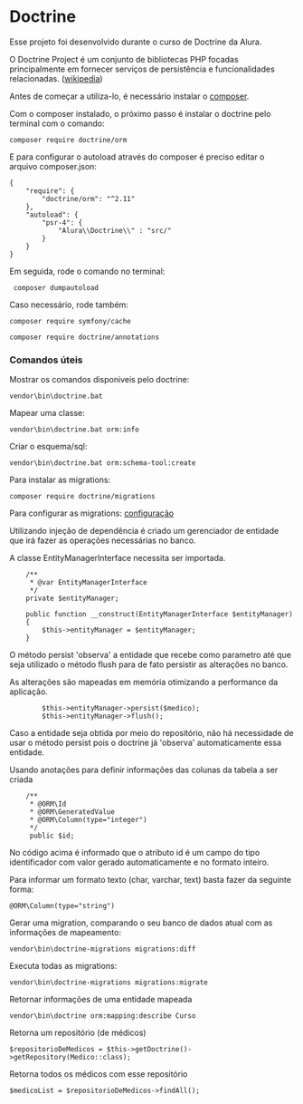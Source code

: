 # Doctrine

Esse projeto foi desenvolvido durante o curso de Doctrine da Alura. 

O Doctrine Project é um conjunto de bibliotecas PHP focadas principalmente em fornecer serviços de persistência e funcionalidades relacionadas. ([wikipedia](https://en.wikipedia.org/wiki/Doctrine_(PHP)))

Antes de começar a utiliza-lo, é necessário instalar o [composer](https://getcomposer.org/download/).

Com o composer instalado, o próximo passo é instalar o doctrine pelo terminal com o comando:

```
composer require doctrine/orm
```
E para configurar o autoload através do composer é preciso editar o arquivo composer.json:
```
{
    "require": {
        "doctrine/orm": "^2.11"
    },
    "autoload": {
        "psr-4": {
            "Alura\\Doctrine\\" : "src/"
        }
    }
}
```

Em seguida, rode o comando no terminal:
```
 composer dumpautoload
 ```
 
 Caso necessário, rode também:
 ```
 composer require symfony/cache
```
 ```
 composer require doctrine/annotations
 ```
 ### Comandos úteis
 
 Mostrar os comandos disponiveis pelo doctrine:
  ```
 vendor\bin\doctrine.bat
 ```
 Mapear uma classe:
  ```
 vendor\bin\doctrine.bat orm:info
 ```
 Criar o esquema/sql:
  ```
 vendor\bin\doctrine.bat orm:schema-tool:create
 ```

Para instalar as migrations:

```
composer require doctrine/migrations
```

Para configurar as migrations: [configuração](https://www.doctrine-project.org/projects/doctrine-migrations/en/3.3/reference/configuration.html#configuration)

Utilizando injeção de dependência é criado um gerenciador de entidade que irá fazer as operações necessárias no banco.

A classe EntityManagerInterface necessita ser importada.
```
    /**
     * @var EntityManagerInterface
     */
    private $entityManager;

    public function __construct(EntityManagerInterface $entityManager)
    {
        $this->entityManager = $entityManager;
    }
```

O método persist 'observa' a entidade que recebe como parametro até que seja utilizado o método flush para de fato persistir as alterações no banco. 

As alterações são mapeadas em memória otimizando a performance da aplicação.

```
        $this->entityManager->persist($medico);
        $this->entityManager->flush();
```

Caso a entidade seja obtida por meio do repositório, não há necessidade de usar o método persist pois o doctrine já 'observa' automaticamente essa entidade. 

Usando anotações para definir informações das colunas da tabela a ser criada
```
    /**
     * @ORM\Id
     * @ORM\GeneratedValue
     * @ORM\Column(type="integer")
     */
     public $id;
```
No código acima é informado que o atributo id é um campo do tipo identificador com valor gerado automaticamente e no formato inteiro.

Para informar um formato texto (char, varchar, text) basta fazer da seguinte forma:
```
@ORM\Column(type="string")
```

Gerar uma migration, comparando o seu banco de dados atual com as informações de mapeamento:

```
vendor\bin\doctrine-migrations migrations:diff
```

Executa todas as migrations:
```
vendor\bin\doctrine-migrations migrations:migrate
```

Retornar informações de uma entidade mapeada
```
vendor\bin\doctrine orm:mapping:describe Curso
```

Retorna um repositório (de médicos)
```
$repositorioDeMedicos = $this->getDoctrine()->getRepository(Medico::class);
```

Retorna todos os médicos com esse repositório
```
$medicoList = $repositorioDeMedicos->findAll();
```

